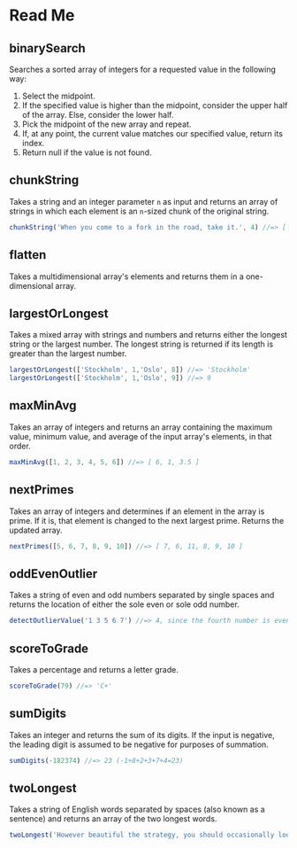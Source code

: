 # Read Me

binarySearch
---------------------

Searches a sorted array of integers for a requested value in the following way:

1. Select the midpoint.
2. If the specified value is higher than the midpoint, consider the upper half of the array.  Else, consider the lower half.
3. Pick the midpoint of the new array and repeat.
4. If, at any point, the current value matches our specified value, return its index.
5. Return null if the value is not found.


chunkString
---------------------
Takes a string and an integer parameter `n` as input and returns an array of strings in which each element is an `n`-sized chunk of the original string.

```javascript
chunkString('When you come to a fork in the road, take it.', 4) //=> [ 'When', ' you', ' com', 'e to', ' a f', 'ork ', 'in t', 'he r', 'oad,', ' tak', 'e it', '.' ]
```

flatten
---------------------

Takes a multidimensional array's elements and returns them in a one-dimensional array.


largestOrLongest
---------------------

Takes a mixed array with strings and numbers and returns either the longest string or the largest number.  The longest string is returned if its length is greater than the largest number.

```javascript
largestOrLongest(['Stockholm', 1,'Oslo', 8]) //=> 'Stockholm'
largestOrLongest(['Stockholm', 1,'Oslo', 9]) //=> 9
```

maxMinAvg
---------------------

Takes an array of integers and returns an array containing the maximum value, minimum value, and average of the input array's elements, in that order.

```javascript
maxMinAvg([1, 2, 3, 4, 5, 6]) //=> [ 6, 1, 3.5 ]
```

nextPrimes
---------------------

Takes an array of integers and determines if an element in the array is prime.  If it is, that element is changed to the next largest prime.  Returns the updated array.

```javascript
nextPrimes([5, 6, 7, 8, 9, 10]) //=> [ 7, 6, 11, 8, 9, 10 ]
```

oddEvenOutlier
---------------------

Takes a string of even and odd numbers separated by single spaces and returns the location of either the sole even or sole odd number.

```javascript
detectOutlierValue('1 3 5 6 7') //=> 4, since the fourth number is even while the rest are odd.
```

scoreToGrade
---------------------
Takes a percentage and returns a letter grade.

```javascript
scoreToGrade(79) //=> 'C+'
```

sumDigits
---------------------
Takes an integer and returns the sum of its digits.  If the input is negative, the leading digit is assumed to be negative for purposes of summation.

```javascript
sumDigits(-182374) //=> 23 (-1+8+2+3+7+4=23)
```

twoLongest
---------------------
Takes a string of English words separated by spaces (also known as a sentence) and returns an array of the two longest words.

```javascript
twoLongest('However beautiful the strategy, you should occasionally look at the results.') //=> [ 'occasionally', 'strategy,' ]
```